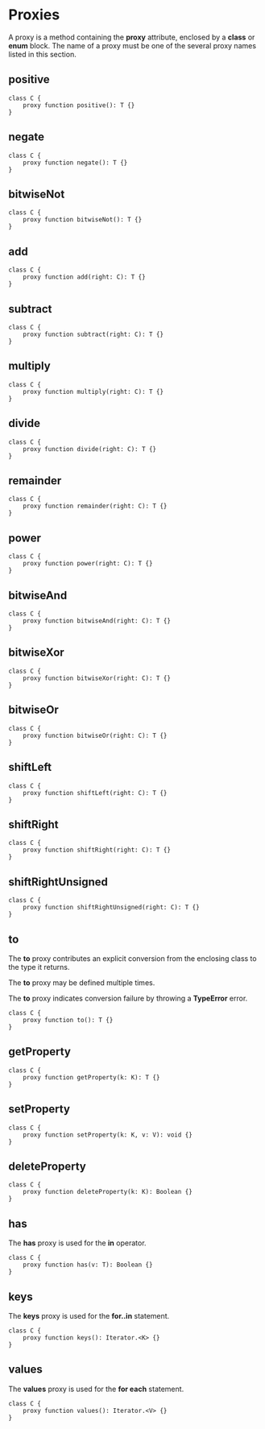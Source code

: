 # Proxies

A proxy is a method containing the **proxy** attribute, enclosed by a **class** or **enum** block. The name of a proxy must be one of the several proxy names listed in this section.

## positive

```
class C {
    proxy function positive(): T {}
}
```

## negate

```
class C {
    proxy function negate(): T {}
}
```

## bitwiseNot

```
class C {
    proxy function bitwiseNot(): T {}
}
```

## add

```
class C {
    proxy function add(right: C): T {}
}
```

## subtract

```
class C {
    proxy function subtract(right: C): T {}
}
```

## multiply

```
class C {
    proxy function multiply(right: C): T {}
}
```

## divide

```
class C {
    proxy function divide(right: C): T {}
}
```

## remainder

```
class C {
    proxy function remainder(right: C): T {}
}
```

## power

```
class C {
    proxy function power(right: C): T {}
}
```

## bitwiseAnd

```
class C {
    proxy function bitwiseAnd(right: C): T {}
}
```

## bitwiseXor

```
class C {
    proxy function bitwiseXor(right: C): T {}
}
```

## bitwiseOr

```
class C {
    proxy function bitwiseOr(right: C): T {}
}
```

## shiftLeft

```
class C {
    proxy function shiftLeft(right: C): T {}
}
```

## shiftRight

```
class C {
    proxy function shiftRight(right: C): T {}
}
```

## shiftRightUnsigned

```
class C {
    proxy function shiftRightUnsigned(right: C): T {}
}
```

## to

The **to** proxy contributes an explicit conversion from the enclosing class to the type it returns.

The **to** proxy may be defined multiple times.

The **to** proxy indicates conversion failure by throwing a **TypeError** error.

```
class C {
    proxy function to(): T {}
}
```

## getProperty

```
class C {
    proxy function getProperty(k: K): T {}
}
```

## setProperty

```
class C {
    proxy function setProperty(k: K, v: V): void {}
}
```

## deleteProperty

```
class C {
    proxy function deleteProperty(k: K): Boolean {}
}
```

## has

The **has** proxy is used for the **in** operator.

```
class C {
    proxy function has(v: T): Boolean {}
}
```

## keys

The **keys** proxy is used for the **for..in** statement.

```
class C {
    proxy function keys(): Iterator.<K> {}
}
```

## values

The **values** proxy is used for the **for each** statement.

```
class C {
    proxy function values(): Iterator.<V> {}
}
```